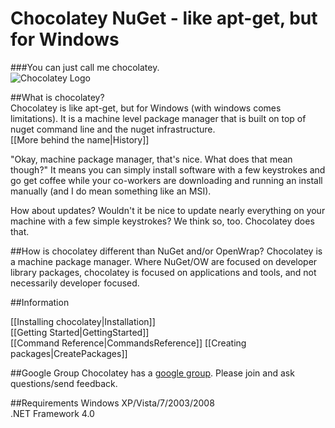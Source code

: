 # Chocolatey NuGet - like apt-get, but for Windows
###You can just call me chocolatey.  
![Chocolatey Logo](wiki/images/chocolateyicon.gif "Chocolatey")  

##What is chocolatey?  
Chocolatey is like apt-get, but for Windows (with windows comes limitations). It is a machine level package manager that is built on top of nuget command line and the nuget infrastructure.  
[[More behind the name|History]]

"Okay, machine package manager, that's nice. What does that mean though?" It means you can simply install software with a few keystrokes and go get coffee while your co-workers are downloading and running an install manually (and I do mean something like an MSI).  
  
How about updates? Wouldn't it be nice to update nearly everything on your machine with a few simple keystrokes? We think so, too.  Chocolatey does that.  
  
##How is chocolatey different than NuGet and/or OpenWrap?
Chocolatey is a machine package manager. Where NuGet/OW are focused on developer library packages, chocolatey is focused on applications and tools, and not necessarily developer focused.

##Information

[[Installing chocolatey|Installation]]  
[[Getting Started|GettingStarted]]  
[[Command Reference|CommandsReference]]
[[Creating packages|CreatePackages]]

##Google Group
Chocolatey has a [google group](http://groups.google.com/group/chocolatey). Please join and ask questions/send feedback.  

##Requirements
Windows XP/Vista/7/2003/2008  
.NET Framework 4.0  